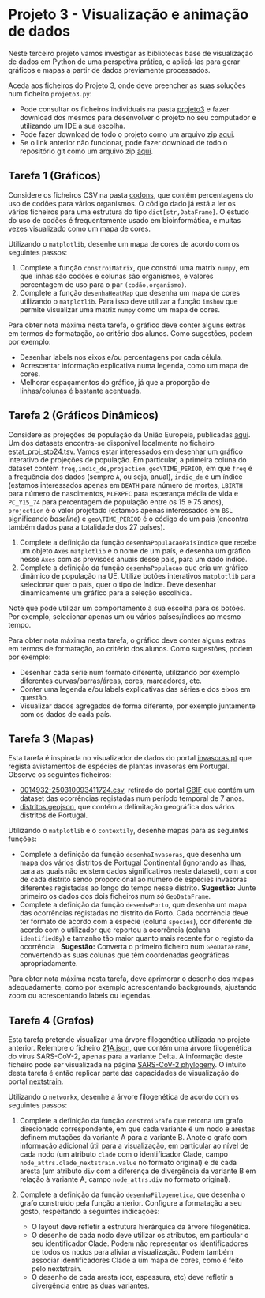 
# Projeto 3 - Visualização e animação de dados

Neste terceiro projeto vamos investigar as bibliotecas base de visualização de dados em Python de uma perspetiva prática, e aplicá-las para gerar gráficos e mapas a partir de dados previamente processados.

Aceda aos ficheiros do Projeto 3, onde deve preencher as suas soluções num ficheiro `projeto3.py`:

- Pode consultar os ficheiros individuais na pasta [projeto3](../scripts/projeto3) e fazer download dos mesmos para desenvolver o projeto no seu computador e utilizando um IDE à sua escolha.
- Pode fazer download de todo o projeto como um arquivo zip [aqui](https://download-directory.github.io/?url=https%3A%2F%2Fgithub.com%2Fhpacheco%2Fprogii%2Ftree%2Fmaster%2Fscripts%2Fprojeto3).
- Se o link anterior não funcionar, pode fazer download de todo o repositório git como um arquivo zip [aqui](https://github.com/hpacheco/progii/archive/refs/heads/master.zip).

## Tarefa 1 (Gráficos)

Considere os ficheiros CSV na pasta [codons](../scripts/projeto3/dados/codons), que contêm percentagens do uso de codões para vários organismos. O código dado já está a ler os vários ficheiros para uma estrutura do tipo `dict[str,DataFrame]`. O estudo do uso de codões é frequentemente usado em bioinformática, e muitas vezes visualizado como um mapa de cores.

Utilizando o `matplotlib`, desenhe um mapa de cores de acordo com os seguintes passos:

1. Complete a função `constroiMatrix`, que constrói uma matrix `numpy`, em que linhas são codões e colunas são organismos, e valores percentagem de uso para o par `(codão,organismo)`. 
2. Complete a função `desenhaHeatMap` que desenha um mapa de cores utilizando o `matplotlib`. Para isso deve utilizar a função `imshow` que permite visualizar uma matrix `numpy` como um mapa de cores.

Para obter nota máxima nesta tarefa, o gráfico deve conter alguns extras em termos de formatação, ao critério dos alunos. Como sugestões, podem por exemplo:
* Desenhar labels nos eixos e/ou percentagens por cada célula.
* Acrescentar informação explicativa numa legenda, como um mapa de cores.
* Melhorar espaçamentos do gráfico, já que a proporção de linhas/colunas é bastante acentuada.

## Tarefa 2 (Gráficos Dinâmicos) 

Considere as projeções de população da União Europeia, publicadas [aqui](https://ec.europa.eu/eurostat/statistics-explained/index.php?title=Population_projections_in_the_EU#Highlights). Um dos datasets encontra-se disponível localmente no ficheiro [estat_proj_stp24.tsv](../scripts/projeto3/dados/estat_proj_stp24.tsv). Vamos estar  interessados em desenhar um gráfico interativo de projeções de população. Em particular, a primeira coluna do dataset contém `freq,indic_de,projection,geo\TIME_PERIOD`, em que `freq` é a frequência dos dados (sempre `A`, ou seja, anual), `indic_de` é um índice (estamos interessados apenas em `DEATH` para número de mortes, `LBIRTH` para número de nascimentos, `MLEXPEC` para esperança média de vida e `PC_Y15_74` para percentagem de população entre os 15 e 75 anos), `projection` é o valor projetado (estamos apenas interessados em `BSL` significando *baseline*) e `geo\TIME_PERIOD` é o código de um país (encontra também dados para a totalidade dos 27 países).

1. Complete a definição da função `desenhaPopulacaoPaisIndice` que recebe um objeto `Axes` `matplotlib` e o nome de um país, e desenha um gráfico nesse `Axes` com as previsões anuais desse país, para um dado índice.
2. Complete a definição da função `desenhaPopulacao` que cria um gráfico dinâmico de população na UE. Utilize botões interativos `matplotlib` para selecionar quer o país, quer o tipo de índice. Deve desenhar dinamicamente um gráfico para a seleção escolhida.

Note que pode utilizar um comportamento à sua escolha para os botões. Por exemplo, selecionar apenas um ou vários países/índices ao mesmo tempo.

Para obter nota máxima nesta tarefa, o gráfico deve conter alguns extras em termos de formatação, ao critério dos alunos. Como sugestões, podem por exemplo:

* Desenhar cada série num formato diferente, utilizando por exemplo diferentes curvas/barras/áreas, cores, marcadores, etc.
* Conter uma legenda e/ou labels explicativas das séries e dos eixos em questão.
* Visualizar dados agregados de forma diferente, por exemplo juntamente com os dados de cada país.

## Tarefa 3 (Mapas)

Esta tarefa é inspirada no visualizador de dados do portal [invasoras.pt](https://invasoras.pt/) que regista avistamentos de espécies de plantas invasoras em Portugal. Observe os seguintes ficheiros:

* [0014932-250310093411724.csv](../scripts/projeto3/dados/0014932-250310093411724.csv), retirado do portal [GBIF](https://www.gbif.org/pt/dataset/feb41318-374b-4ed6-b61e-0369993abedc) que contém um dataset das ocorrências registadas num período temporal de 7 anos.
* [distritos.geojson](../scripts/projeto3/dados/distritos.geojson), que contém a delimitação geográfica dos vários distritos de Portugal.

Utilizando o `matplotlib` e o `contextily`, desenhe mapas para as seguintes funções:

* Complete a definição da função `desenhaInvasoras`, que desenha um mapa dos vários distritos de Portugal Continental (ignorando as ilhas, para as quais não existem dados significativos neste dataset), com a cor de cada distrito sendo proporcional ao número de espécies invasoras diferentes registadas ao longo do tempo nesse distrito. **Sugestão:** Junte primeiro os dados dos dois ficheiros num só `GeoDataFrame`. 
* Complete a definição da função `desenhaPorto`, que desenha um mapa das ocorrências registadas no distrito do Porto. Cada ocorrência deve ter formato de acordo com a espécie (coluna `species`), cor diferente de acordo com o utilizador que reportou a ocorrência (coluna `identifiedBy`) e tamanho tão maior quanto mais recente for o registo da ocorrência . **Sugestão:** Converta o primeiro ficheiro num `GeoDataFrame`, convertendo as suas colunas que têm coordenadas geográficas apropriadamente.

Para obter nota máxima nesta tarefa, deve aprimorar o desenho dos mapas adequadamente, como por exemplo acrescentando backgrounds, ajustando zoom ou acrescentando labels ou legendas.

## Tarefa 4 (Grafos)

Esta tarefa pretende visualizar uma árvore filogenética utilizada no projeto anterior.
Relembre o ficheiro [21A.json](../scripts/projeto3/dados/21A.json), que contém uma árvore filogenética do vírus SARS-CoV-2, apenas para a variante Delta. A informação deste ficheiro pode ser visualizada na página [SARS-CoV-2 phylogeny](https://nextstrain.org/nextclade/sars-cov-2). O intuito desta tarefa é então replicar parte das capacidades de visualização do portal [nextstrain](https://nextstrain.org). 

Utilizando o `networkx`, desenhe a árvore filogenética de acordo com os seguintes passos:

1. Complete a definição da função `constroiGrafo` que retorna um grafo direcionado correspondente, em que cada variante é um nodo e arestas definem mutações da variante A para a variante B. Anote o grafo com informação adicional útil para a visualização, em particular ao nível de cada nodo (um atributo `clade` com o identificador Clade, campo `node_attrs.clade_nextstrain.value` no formato original) e de cada aresta (um atributo `div` com a diferença de divergência da variante B em relação à variante A, campo `node_attrs.div` no formato original).
2. Complete a definição da função `desenhaFilogenetica`, que desenha o grafo construído pela função anterior. Configure a formatação a seu gosto, respeitando a seguintes indicações:

    * O layout deve refletir a estrutura hierárquica da árvore filogenética.
    * O desenho de cada nodo deve utilizar os atributos, em particular o seu identificador Clade. Podem não representar os identificadores de todos os nodos para aliviar a visualização. Podem também associar identificadores Clade a um mapa de cores, como é feito pelo nextstrain.
    * O desenho de cada aresta (cor, espessura, etc) deve refletir a divergência entre as duas variantes.





